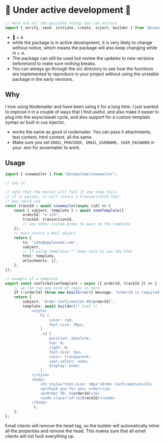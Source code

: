 # 🚧 Under active development 🚧

```ts
// here are all the possible things you can extract
import { verify, send, initiate, create, inject, builder } from "@snowytime/snowmailer";
```

-   🚨 `v.0`
-   while the package is in active development, it is very likely to change without notice, which means the package will also keep changing while in `v.0`.
-   The package can still be used but review the updates to new versions beforehand to make sure nothing breaks.
-   You can always go through the src directory to see how the functions are implemented to reproduce in your project without using the unstable package in the early versions.

## Why

I love using Nodemailer and have been using it for a long time. I just wanted to improve it in a couple of ways that I find useful, and also make it easier to plug into the async/await cycle, and also support for a custom template syntax w/ built in css injector.

-   works the same as good ol nodemailer. You can pass it attachments, text content, html content, all the same.
-   Make sure you set `EMAIL_PROVIDER, EMAIL_USERNAME, USER_PASSWORD` in your .env for snowmailer to work.

## Usage

```ts
import { snowmailer } from "@snowytime/snowmailer";

// use it

// note that the mailer will fail if any step fails
// if it passes, it will return a transactionId that
// you could use
const transId = await snowmailer(async (id) => {
    const { subject, template } = await someTemplate({
        orderId: "o-124",
        trackId: transactionId,
        // any other custom props to pass to the template
    });
    // must return a Mail object
    return {
        to: "john@appleseed.com",
        subject,
        // if using templates ^^ make sure to use the html
        html: template,
        attachments: [],
    };
});

// example of a template
export const confirmationTemplate = async ({ orderId, trackId }) => {
    // we can run any kind of logic in here
    if (!orderId) throw new EmailError({ message: "orderId is required" });
    return {
        subject: `Order Confirmation #${orderId}`,
        template: await builder(/* html */ `
            <style>
                h1 {
                    color: red;
                    font-size: 20px;
                }
                .id {
                    position: absolute;
                    top: 0;
                    right: 0;
                    font-size: 1px;
                    color: transparent;
                    user-select: none;
                    display: none;
                }
            </style>
            <body>
                <h1 style="font-size: 30px">Order Confirmation</h1>
                <p>Thank you for your order!</p>
                <p>Order ID: ${orderId}</p>
                <code class="id">${trackId}</code>
            </body>
            `),
    };
};
```

Email clients will remove the head tag, so the builder will automatically inline all the properties and remove the head. This makes sure that all email clients will not fuck everything up.
